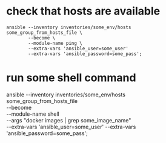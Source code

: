 # check that hosts are available
```shell
ansible --inventory inventories/some_env/hosts some_group_from_hosts_file \
        --become \
        --module-name ping \
        --extra-vars 'ansible_user=some_user'
        --extra-vars 'ansible_password=some_pass';
```

# run some shell command
ansible --inventory inventories/some_env/hosts some_group_from_hosts_file \
        --become \
        --module-name shell \
        --args "docker images | grep some_image_name" \
        --extra-vars 'ansible_user=some_user'
        --extra-vars 'ansible_password=some_pass';
